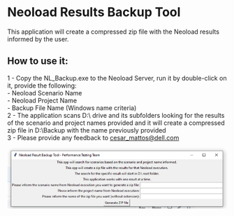 # Neoload Results Backup Tool

This application will create a compressed zip file with the Neoload results informed by the user.

## How to use it:

1 - Copy the NL_Backup.exe to the Neoload Server, run it by double-click on it, provide the following: <br>
    - Neoload Scenario Name <br> 
    - Neoload Project Name  <br>
    - Backup File Name (Windows name criteria) <br>
2 - The application scans D:\ drive and its subfolders looking for the results of the scenario and project names provided and it will create a compressed zip file in D:\Backup with the name previously provided <br>
3 - Please provide any feedback to cesar_mattos@dell.com

![App Interface](https://github.com/cmattosr/Neoload-Results-Backup-Tool/raw/main/images/Backup_Interface.png)
